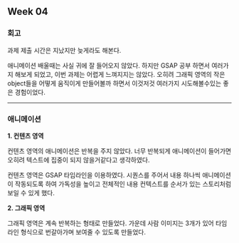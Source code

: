 ## Week 04

### 회고

과제 제출 시간은 지났지만 늦게라도 해본다.

애니메이션 배울때는 사실 귀에 잘 들어오지 않았다. 하지만 GSAP 공부 하면서 여러가지 해보게 되었고, 이번 과제는 어렵게 느껴지지는 않았다. 오히려 그래픽 영역의 작은 object들을 어떻게 움직이게 만들어볼까 하면서 이것저것 여러가지 시도해볼수있는 좋은 경험이었다.

---

### 애니메이션

**1. 컨텐츠 영역**

컨텐츠 영역의 애니메이션은 반복을 주지 않았다. 너무 반복되게 애니메이션이 들어가면 오히려 텍스트에 집중이 되지 않을거같다고 생각하였다.

컨텐츠 영역은 GSAP 타임라인을 이용하였다. 시퀀스를 주어서 내용 하나씩 애니메이션이 작동되도록 하여 가독성을 높이고 전체적인 내용 컨텍스트를 순서가 있는 스토리처럼 보일 수 있게 했다.

**2. 그래픽 영역**

그래픽 영역은 계속 반복하는 형태로 만들었다. 가운데 사람 이미지는 3개가 있어 타임라인 형식으로 번갈아가며 보여줄 수 있도록 만들었다.
